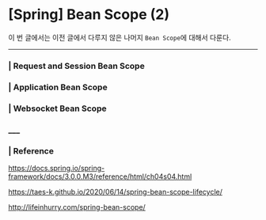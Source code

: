 # [Spring] Bean Scope (2)

이 번 글에서는 이전 글에서 다루지 않은 나머지 `Bean Scope`에 대해서 다룬다. 

___

### | Request and Session Bean Scope 



### | Application Bean Scope 



### | Websocket Bean Scope 



### ___

### | Reference 

https://docs.spring.io/spring-framework/docs/3.0.0.M3/reference/html/ch04s04.html

https://taes-k.github.io/2020/06/14/spring-bean-scope-lifecycle/

http://lifeinhurry.com/spring-bean-scope/

